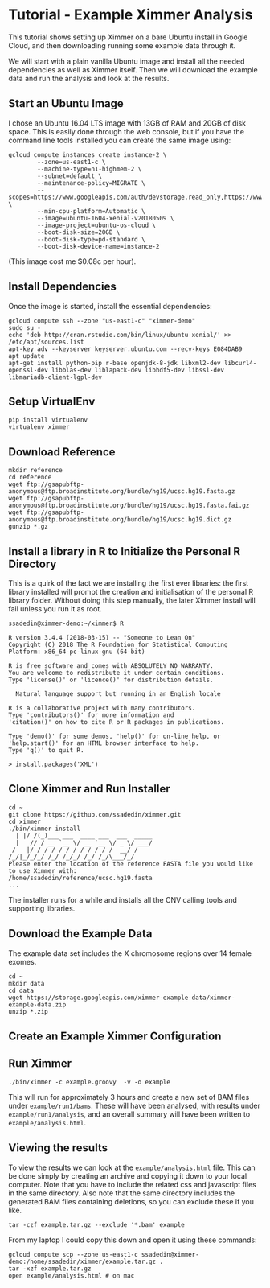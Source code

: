 # Tutorial - Example Ximmer Analysis

This tutorial shows setting up Ximmer on a bare Ubuntu install in Google Cloud, 
and then downloading running some example data through it.

We will start with a plain vanilla Ubuntu image and install all the needed
dependencies as well as Ximmer itself. Then we will download the example data
and run the analysis and look at the results.

## Start an Ubuntu Image

I chose an Ubuntu 16.04 LTS image with 13GB of RAM and 20GB of disk space. This
is easily done through the web console, but if you have the command line tools installed
you can create the same image using:

```
gcloud compute instances create instance-2 \
        --zone=us-east1-c \
        --machine-type=n1-highmem-2 \
        --subnet=default \
        --maintenance-policy=MIGRATE \
        --scopes=https://www.googleapis.com/auth/devstorage.read_only,https://www.googleapis.com/auth/logging.write,https://www.googleapis.com/auth/monitoring.write,https://www.googleapis.com/auth/servicecontrol,https://www.googleapis.com/auth/service.management.readonly,https://www.googleapis.com/auth/trace.append \
        --min-cpu-platform=Automatic \
        --image=ubuntu-1604-xenial-v20180509 \
        --image-project=ubuntu-os-cloud \
        --boot-disk-size=20GB \
        --boot-disk-type=pd-standard \
        --boot-disk-device-name=instance-2
```

(This image cost me $0.08c per hour).

## Install Dependencies

Once the image is started, install the essential dependencies:

```
gcloud compute ssh --zone "us-east1-c" "ximmer-demo"
sudo su -
echo 'deb http://cran.rstudio.com/bin/linux/ubuntu xenial/' >> /etc/apt/sources.list
apt-key adv --keyserver keyserver.ubuntu.com --recv-keys E084DAB9
apt update
apt-get install python-pip r-base openjdk-8-jdk libxml2-dev libcurl4-openssl-dev libblas-dev liblapack-dev libhdf5-dev libssl-dev libmariadb-client-lgpl-dev
```

## Setup VirtualEnv

```
pip install virtualenv
virtualenv ximmer
```

## Download Reference

```
mkdir reference
cd reference
wget ftp://gsapubftp-anonymous@ftp.broadinstitute.org/bundle/hg19/ucsc.hg19.fasta.gz
wget ftp://gsapubftp-anonymous@ftp.broadinstitute.org/bundle/hg19/ucsc.hg19.fasta.fai.gz
wget ftp://gsapubftp-anonymous@ftp.broadinstitute.org/bundle/hg19/ucsc.hg19.dict.gz
gunzip *.gz
```

## Install a library in R to Initialize the Personal R Directory

This is a quirk of the fact we are installing the first ever libraries: 
the first library installed will prompt the creation and initialisation
of the personal R library folder. Without doing this step manually, 
the later Ximmer install will fail unless you run it as root.

```
ssadedin@ximmer-demo:~/ximmer$ R

R version 3.4.4 (2018-03-15) -- "Someone to Lean On"
Copyright (C) 2018 The R Foundation for Statistical Computing
Platform: x86_64-pc-linux-gnu (64-bit)

R is free software and comes with ABSOLUTELY NO WARRANTY.
You are welcome to redistribute it under certain conditions.
Type 'license()' or 'licence()' for distribution details.

  Natural language support but running in an English locale

R is a collaborative project with many contributors.
Type 'contributors()' for more information and
'citation()' on how to cite R or R packages in publications.

Type 'demo()' for some demos, 'help()' for on-line help, or
'help.start()' for an HTML browser interface to help.
Type 'q()' to quit R.

> install.packages('XML')
```

## Clone Ximmer and Run Installer

```
cd ~
git clone https://github.com/ssadedin/ximmer.git
cd ximmer
./bin/ximmer install
  | |/ /(_)___ ___  ____ ___  ___  _____
  |   // / __ `__ \/ __ `__ \/ _ \/ ___/
 /   |/ / / / / / / / / / / /  __/ /    
/_/|_/_/_/ /_/ /_/_/ /_/ /_/\___/_/     
Please enter the location of the reference FASTA file you would like to use Ximmer with: 
/home/ssadedin/reference/ucsc.hg19.fasta
...
```

The installer runs for a while and installs all the CNV calling tools and supporting libraries.

## Download the Example Data

The example data set includes the X chromosome regions over 14 female exomes. 

```
cd ~
mkdir data
cd data
wget https://storage.googleapis.com/ximmer-example-data/ximmer-example-data.zip
unzip *.zip
```

## Create an Example Ximmer Configuration


## Run Ximmer

```
./bin/ximmer -c example.groovy  -v -o example
```

This will run for approximately 3 hours and create a new set of BAM files 
under `example/run1/bams`. These will have been analysed, with results under
`example/run1/analysis`, and an overall summary will have been written to
`example/analysis.html`.


## Viewing the results

To view the results we can look at the `example/analysis.html` file. This can be 
done simply by creating an archive and copying it down to your local computer.
Note that you have to include the related css and javascript files in the same directory.
Also note that the same directory includes the generated BAM files containing deletions,
so you can exclude these if you like.

```
tar -czf example.tar.gz --exclude '*.bam' example
```

From my laptop I could copy this down and open it using these commands:

```
gcloud compute scp --zone us-east1-c ssadedin@ximmer-demo:/home/ssadedin/ximmer/example.tar.gz . 
tar -xzf example.tar.gz 
open example/analysis.html # on mac
```
